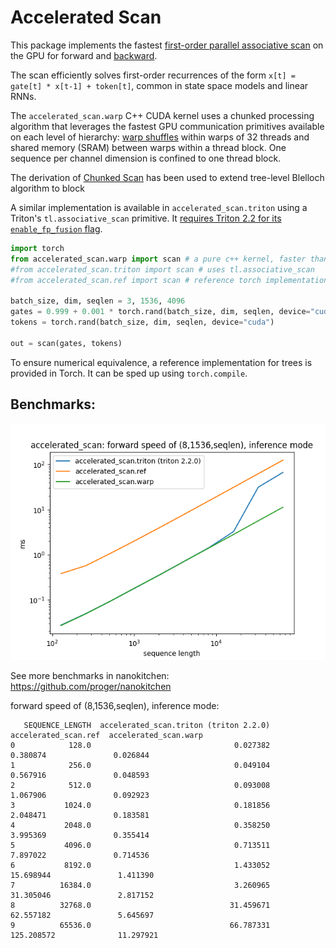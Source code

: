 # Accelerated Scan

This package implements the fastest [first-order parallel associative scan](https://www.cs.cmu.edu/~guyb/papers/Ble93.pdf) on the GPU for forward and [backward](https://arxiv.org/abs/1709.04057).

The scan efficiently solves first-order recurrences of the form `x[t] = gate[t] * x[t-1] + token[t]`, common in state space models and linear RNNs.

The `accelerated_scan.warp` C++ CUDA kernel uses a chunked processing algorithm that leverages the fastest GPU communication primitives available
on each level of hierarchy: [warp shuffles](https://developer.nvidia.com/blog/using-cuda-warp-level-primitives/) within warps of 32 threads and shared memory (SRAM) between warps within a thread block. One sequence per channel dimension is confined to one thread block.

The derivation of [Chunked Scan](https://proger.github.io/posts/scan/chunk.html) has been used to extend tree-level Blelloch algorithm to block

A similar implementation is available in `accelerated_scan.triton` using a Triton's `tl.associative_scan` primitive. It [requires Triton 2.2 for its `enable_fp_fusion` flag](https://twitter.com/darkproger/status/1742663555835363635).


```python
import torch
from accelerated_scan.warp import scan # a pure c++ kernel, faster than cub
#from accelerated_scan.triton import scan # uses tl.associative_scan
#from accelerated_scan.ref import scan # reference torch implementation

batch_size, dim, seqlen = 3, 1536, 4096
gates = 0.999 + 0.001 * torch.rand(batch_size, dim, seqlen, device="cuda")
tokens = torch.rand(batch_size, dim, seqlen, device="cuda")

out = scan(gates, tokens)
```

To ensure numerical equivalence, a reference implementation for trees is provided in Torch. It can be sped up using `torch.compile`.

## Benchmarks:

![bench.png](bench.png)

See more benchmarks in nanokitchen: https://github.com/proger/nanokitchen


forward speed of (8,1536,seqlen), inference mode:
```
   SEQUENCE_LENGTH  accelerated_scan.triton (triton 2.2.0)  accelerated_scan.ref  accelerated_scan.warp
0            128.0                                0.027382              0.380874               0.026844
1            256.0                                0.049104              0.567916               0.048593
2            512.0                                0.093008              1.067906               0.092923
3           1024.0                                0.181856              2.048471               0.183581
4           2048.0                                0.358250              3.995369               0.355414
5           4096.0                                0.713511              7.897022               0.714536
6           8192.0                                1.433052             15.698944               1.411390
7          16384.0                                3.260965             31.305046               2.817152
8          32768.0                               31.459671             62.557182               5.645697
9          65536.0                               66.787331            125.208572              11.297921
```
